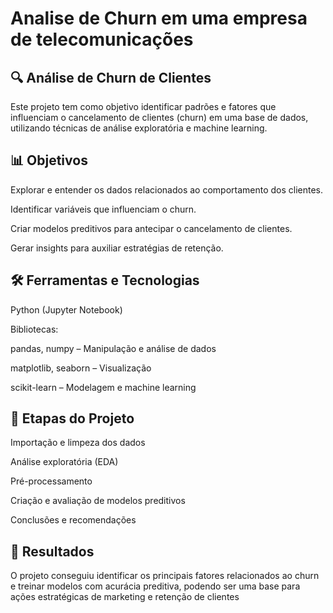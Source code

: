 # Analise de Churn em uma empresa de telecomunicações
## 🔍 Análise de Churn de Clientes
Este projeto tem como objetivo identificar padrões e fatores que influenciam o cancelamento de clientes (churn) em uma base de dados, utilizando técnicas de análise exploratória e machine learning.

## 📊 Objetivos
Explorar e entender os dados relacionados ao comportamento dos clientes.

Identificar variáveis que influenciam o churn.

Criar modelos preditivos para antecipar o cancelamento de clientes.

Gerar insights para auxiliar estratégias de retenção.

## 🛠️ Ferramentas e Tecnologias
Python (Jupyter Notebook)

Bibliotecas:

pandas, numpy – Manipulação e análise de dados

matplotlib, seaborn – Visualização

scikit-learn – Modelagem e machine learning

## 🧪 Etapas do Projeto
Importação e limpeza dos dados

Análise exploratória (EDA)

Pré-processamento

Criação e avaliação de modelos preditivos

Conclusões e recomendações


## 🚀 Resultados
O projeto conseguiu identificar os principais fatores relacionados ao churn e treinar modelos com  acurácia preditiva, podendo ser uma base para ações estratégicas de marketing e retenção de clientes
